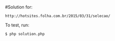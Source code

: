 #Solution for:

    http://hotsites.folha.com.br/2015/03/31/selecao/

To test, run:

    $ php solution.php
